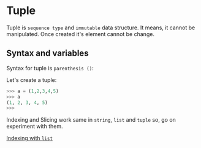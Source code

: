 # Tuple 

Tuple is `sequence type` and `immutable` data structure. It means, it cannot be manipulated. Once created it's element cannot be change.

## Syntax and  variables

Syntax for tuple is `parenthesis ()`:

Let's create a tuple:

```py
>>> a = (1,2,3,4,5)
>>> a
(1, 2, 3, 4, 5)
>>> 
```




Indexing and Slicing work same in `string`, `list` and `tuple` so, go on experiment with them.


[Indexing with `list`](105-IndexingWithTuple.md)